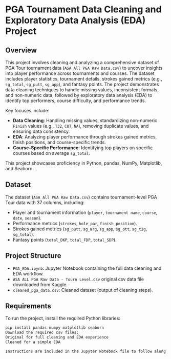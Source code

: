 # PGA Tournament Data Cleaning and Exploratory Data Analysis (EDA) Project

## Overview
This project involves cleaning and analyzing a comprehensive dataset of PGA Tour tournament data (`ASA All PGA Raw Data.csv`) to uncover insights into player performance across tournaments and courses. The dataset includes player statistics, tournament details, strokes gained metrics (e.g., `sg_total`, `sg_putt`, `sg_app`), and fantasy points. The project demonstrates data cleaning techniques to handle missing values, inconsistent formats, and non-numeric data, followed by exploratory data analysis (EDA) to identify top performers, course difficulty, and performance trends.

Key focuses include:
- **Data Cleaning**: Handling missing values, standardizing non-numeric `Finish` values (e.g., `T32`, `CUT`, `NA`), removing duplicate values, and ensuring data consistency.
- **EDA**: Analyzing player performance through strokes gained metrics, finish positions, and course-specific trends.
- **Course-Specific Performance**: Identifying top players on specific courses based on average `sg_total`.

This project showcases proficiency in Python, pandas, NumPy, Matplotlib, and Seaborn.

## Dataset
The dataset (`ASA All PGA Raw Data.csv`) contains tournament-level PGA Tour data with 37 columns, including:
- Player and tournament information (`player`, `tournament name`, `course`, `date`, `season`).
- Performance metrics (`strokes`, `hole_par`, `finish_position`).
- Strokes gained metrics (`sg_putt`, `sg_arg`, `sg_app`, `sg_ott`, `sg_t2g`, `sg_total`).
- Fantasy points (`total_DKP`, `total_FDP`, `total_SDP`).

## Project Structure
- `PGA_EDA.ipynb`: Jupyter Notebook containing the full data cleaning and EDA workflow.
- `ASA ALL PGA Raw Data - Tourn Level.csv` original csv data file downloaded from Kaggle.
- `cleaned_pga_data.csv`: Cleaned dataset (output of cleaning steps).

## Requirements
To run the project, install the required Python libraries:
```bash
pip install pandas numpy matplotlib seaborn
Download the required csv files:
Original for full cleaning and EDA experience
Cleaned for a simple EDA

Instructions are included in the Jupyter Notebook file to follow along with if you so choose. 
